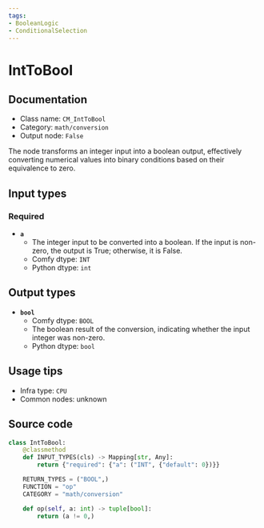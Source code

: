 ```yaml
---
tags:
- BooleanLogic
- ConditionalSelection
---
```


# IntToBool
## Documentation
- Class name: `CM_IntToBool`
- Category: `math/conversion`
- Output node: `False`

The node transforms an integer input into a boolean output, effectively converting numerical values into binary conditions based on their equivalence to zero.
## Input types
### Required
- **`a`**
    - The integer input to be converted into a boolean. If the input is non-zero, the output is True; otherwise, it is False.
    - Comfy dtype: `INT`
    - Python dtype: `int`
## Output types
- **`bool`**
    - Comfy dtype: `BOOL`
    - The boolean result of the conversion, indicating whether the input integer was non-zero.
    - Python dtype: `bool`
## Usage tips
- Infra type: `CPU`
- Common nodes: unknown


## Source code
```python
class IntToBool:
    @classmethod
    def INPUT_TYPES(cls) -> Mapping[str, Any]:
        return {"required": {"a": ("INT", {"default": 0})}}

    RETURN_TYPES = ("BOOL",)
    FUNCTION = "op"
    CATEGORY = "math/conversion"

    def op(self, a: int) -> tuple[bool]:
        return (a != 0,)

```
